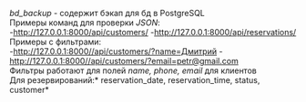 *bd_backup* - содержит бэкап для бд в PostgreSQL  
Примеры команд для проверки *JSON*:  
-http://127.0.0.1:8000/api/customers/
-http://127.0.0.1:8000/api/reservations/  
Примеры с фильтрами:  
-http://127.0.0.1:8000//api/customers/?name=Дмитрий
-http://127.0.0.1:8000//api/customers/?email=petr@gmail.com  
Фильтры работают для полей *name, phone, email* для клиентов  
Для резервирований:* reservation_date, reservation_time, status, customer*
